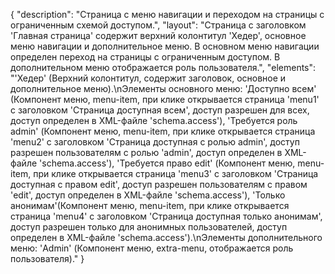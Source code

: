 {
"description": "Страница с меню навигации и переходом на страницы с ограниченным схемой доступом.",
"layout": "Страница с заголовком 'Главная страница' содержит верхний колонтитул 'Хедер', основное меню навигации и дополнительное меню. В основном меню навигации определен переход на страницы с ограниченным доступом. В дополнительном меню отображается роль пользователя.",
"elements": "'Хедер' (Верхний колонтитул, содержит заголовок, основное и дополнительное меню).\nЭлементы основного меню: 'Доступно всем' (Компонент меню, menu-item, при клике открывается страница 'menu1' с заголовком 'Страница доступная всем', доступ разрешен для всех, доступ определен в XML-файле 'schema.access'), 'Требуется роль admin' (Компонент меню, menu-item, при клике открывается страница 'menu2' с заголовком 'Страница доступная с ролью admin', доступ разрешен пользователям с ролью 'admin', доступ определен в XML-файле 'schema.access'), 'Требуется право edit' (Компонент меню, menu-item, при клике открывается страница 'menu3' с заголовком 'Страница доступная с правом edit', доступ разрешен пользователям с правом 'edit', доступ определен в XML-файле 'schema.access'), 'Только анонимам'(Компонент меню, menu-item, при клике открывается страница 'menu4' с заголовком 'Страница доступная только анонимам', доступ разрешен только для анонимных пользователей, доступ определен в XML-файле 'schema.access').\nЭлементы дополнительного меню: 'Admin' (Компонент меню, extra-menu, отображается роль пользователя)."
}